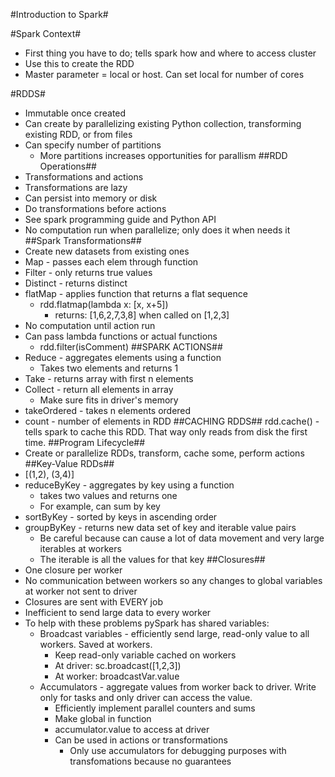 #Introduction to Spark#

#Spark Context#
* First thing you have to do; tells spark how and where to access cluster
* Use this to create the RDD
* Master parameter = local or host. Can set local for number of cores

#RDDS#
* Immutable once created
* Can create by parallelizing existing Python collection, transforming existing RDD, or from files
* Can specify number of partitions
    - More partitions increases opportunities for parallism
##RDD Operations##
* Transformations and actions
*  Transformations are lazy
*  Can persist into memory or disk
*  Do transformations before actions
*  See spark programming guide and Python API
*  No computation run when parallelize; only does it when needs it
##Spark Transformations##
* Create new datasets from existing ones
* Map - passes each elem through function
* Filter - only returns true values
* Distinct - returns distinct
* flatMap - applies function that returns a flat sequence
    - rdd.flatmap(lambda x: [x, x+5])
        + returns: [1,6,2,7,3,8] when called on [1,2,3]
* No computation until action run 
* Can pass lambda functions or actual functions
    - rdd.filter(isComment)
##SPARK ACTIONS##
* Reduce - aggregates elements using a function
    - Takes two elements and returns 1
* Take - returns array with first n elements
* Collect - return all elements in array
    - Make sure fits in driver's memory
* takeOrdered - takes n elements ordered
* count - number of elements in RDD
##CACHING RDDS##
rdd.cache() - tells spark to cache this RDD. That way only reads from disk the first time.
##Program Lifecycle##
* Create or parallelize RDDs, transform, cache some, perform actions
##Key-Value RDDs##
* [(1,2), (3,4)]
* reduceByKey - aggregates by key using a function
    - takes two values and returns one
    - For example, can sum by key
* sortByKey - sorted by keys in ascending order
* groupByKey - returns new data set of key and iterable value pairs
    - Be careful because can cause a lot of data movement and very large iterables at workers
    - The iterable is all the values for that key
##Closures##
* One closure per worker
* No communication between workers so any changes to global variables at worker not sent to driver
* Closures are sent with EVERY job
* Inefficient to send large data to every worker
* To help with these problems pySpark has shared variables:
    - Broadcast variables - efficiently send large, read-only value to all workers. Saved at workers.
        + Keep read-only variable cached on workers
        + At driver: sc.broadcast([1,2,3])
        + At worker: broadcastVar.value
    - Accumulators - aggregate values from worker back to driver. Write only for tasks and only driver can access the value.
        + Efficiently implement parallel counters and sums
        + Make global in function
        + accumulator.value to access at driver
        + Can be used in actions or transformations
            * Only use accumulators for debugging purposes with transfomations because no guarantees